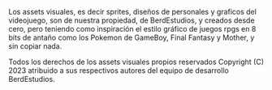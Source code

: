 Los assets visuales, es decir sprites, diseños de personales y graficos del videojuego, son de nuestra propiedad, de BerdEstudios, y creados desde cero, pero teniendo como inspiración el estilo gráfico de juegos rpgs en 8 bits de antaño como los Pokemon de GameBoy, Final Fantasy y Mother, y sin copiar nada.

Todos los derechos de los assets visuales propios reservados Copyright (C) 2023 atribuido a sus respectivos autores del equipo de desarrollo BerdEstudios.
